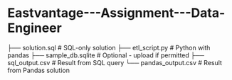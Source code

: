 # Eastvantage---Assignment---Data-Engineer

├── solution.sql                # SQL-only solution
├── etl_script.py               # Python with pandas
├── sample_db.sqlite            # Optional - upload if permitted
├── sql_output.csv              # Result from SQL query
└── pandas_output.csv           # Result from Pandas solution

